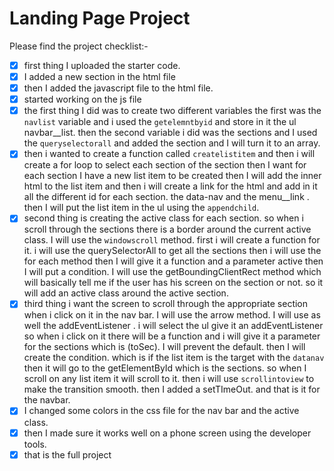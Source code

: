 # Landing Page Project
Please find the project checklist:-

- [X] first thing I uploaded the starter code.
- [X] I added a new section in the html file
- [X] then I added the javascript file to the html file.
- [X] started working on the js file
- [X] the first thing I did was to create two different variables the first was the `navlist` variable and i used the `getelemntbyid` and store in it the ul navbar__list. then the second variable i did was the sections and I used the `queryselectorall` and added the section and I will turn it to an array.
- [X] then i wanted to create a function called `createlistitem` and then i will create a for loop to select each section of the section then I want for each section I have a new list item to be created then I will add the inner html to the list item and then i will create a link for the html and add in it all the different id for each section. the data-nav and the menu__link . then I will put the list item in the ul using the `appendchild`.
- [X] second thing is creating the active class for each section. so when i scroll through the sections there is a border around the current active class. I will use the `windowscroll` method. first i will create a function for it. i will use the querySelectorAll to get all the sections then i will use the for each method then I will give it a function and a parameter active then I will put a condition. I will use the getBoundingClientRect method which will basically tell me if the user has his screen on the section or not. so it will add an active class around the active section.
- [X] third thing i want the screen to scroll through the appropriate section when i click on it in the nav bar. I will use the arrow method. I will use as well the addEventListener . i will select the ul give it an addEventListener so when i click on it there will be a function and i will give it a parameter for the sections which is (toSec). I will prevent the default. then I will create the condition. which is if the list item is the target with the `datanav` then it will go to the getElementById which is the sections. so when I scroll on any list item it will scroll to it. then i will use `scrollintoview` to make the transition smooth. then I added a setTImeOut. and that is it for the navbar.
- [X] I changed some colors in the css file for the nav bar and the active class.
- [X] then I made sure it works well on a phone screen using the developer tools.
- [X] that is the full project